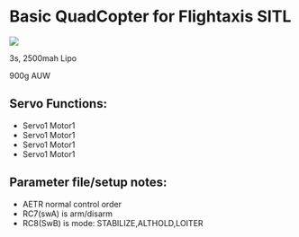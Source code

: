 # Basic QuadCopter for Flightaxis SITL

![](https://github.com/ArduPilot/SITL_Models/RealFlight/Multicopters/QuadCopterX/QuadCopterX.png)

3s, 2500mah Lipo

900g AUW

## Servo Functions:

* Servo1		Motor1
* Servo1		Motor1
* Servo1		Motor1
* Servo1		Motor1

## Parameter file/setup notes:

* AETR normal control order
* RC7(swA) is arm/disarm
* RC8(SwB) is mode: STABILIZE,ALTHOLD,LOITER


